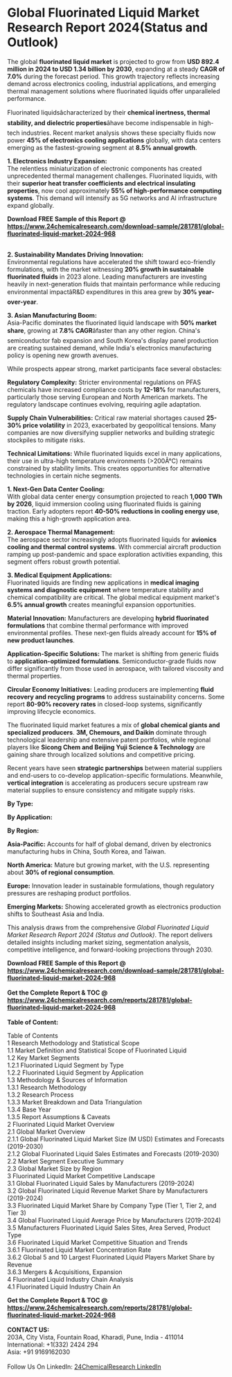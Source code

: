 <h1>Global Fluorinated Liquid Market Research Report 2024(Status and Outlook)</h1><p>The global <strong>fluorinated liquid market</strong> is projected to grow from <strong>USD 892.4 million in 2024 to USD 1.34 billion by 2030</strong>, expanding at a steady <strong>CAGR of 7.0%</strong> during the forecast period. This growth trajectory reflects increasing demand across electronics cooling, industrial applications, and emerging thermal management solutions where fluorinated liquids offer unparalleled performance.</p><p>Fluorinated liquidsâcharacterized by their <strong>chemical inertness, thermal stability, and dielectric properties</strong>âhave become indispensable in high-tech industries. Recent market analysis shows these specialty fluids now power <strong>45% of electronics cooling applications</strong> globally, with data centers emerging as the fastest-growing segment at <strong>8.5% annual growth</strong>.</p><p><strong>1. Electronics Industry Expansion:</strong><br>
The relentless miniaturization of electronic components has created unprecedented thermal management challenges. Fluorinated liquids, with their <strong>superior heat transfer coefficients and electrical insulating properties</strong>, now cool approximately <strong>55% of high-performance computing systems</strong>. This demand will intensify as 5G networks and AI infrastructure expand globally.</p><div><b>Download FREE Sample of this Report @ 
            <a href="https://www.24chemicalresearch.com/download-sample/281781/global-fluorinated-liquid-market-2024-968">
            https://www.24chemicalresearch.com/download-sample/281781/global-fluorinated-liquid-market-2024-968</a></b></div><br><p><strong>2. Sustainability Mandates Driving Innovation:</strong><br>
Environmental regulations have accelerated the shift toward eco-friendly formulations, with the market witnessing <strong>20% growth in sustainable fluorinated fluids</strong> in 2023 alone. Leading manufacturers are investing heavily in next-generation fluids that maintain performance while reducing environmental impactâR&amp;D expenditures in this area grew by <strong>30% year-over-year</strong>.</p><p><strong>3. Asian Manufacturing Boom:</strong><br>
Asia-Pacific dominates the fluorinated liquid landscape with <strong>50% market share</strong>, growing at <strong>7.8% CAGR</strong>âfaster than any other region. China's semiconductor fab expansion and South Korea's display panel production are creating sustained demand, while India's electronics manufacturing policy is opening new growth avenues.</p><p>While prospects appear strong, market participants face several obstacles:</p><p><strong>Regulatory Complexity:</strong> Stricter environmental regulations on PFAS chemicals have increased compliance costs by <strong>12-18%</strong> for manufacturers, particularly those serving European and North American markets. The regulatory landscape continues evolving, requiring agile adaptation.</p><p><strong>Supply Chain Vulnerabilities:</strong> Critical raw material shortages caused <strong>25-30% price volatility</strong> in 2023, exacerbated by geopolitical tensions. Many companies are now diversifying supplier networks and building strategic stockpiles to mitigate risks.</p><p><strong>Technical Limitations:</strong> While fluorinated liquids excel in many applications, their use in ultra-high temperature environments (&gt;200Â°C) remains constrained by stability limits. This creates opportunities for alternative technologies in certain niche segments.</p><p><strong>1. Next-Gen Data Center Cooling:</strong><br>
With global data center energy consumption projected to reach <strong>1,000 TWh by 2026</strong>, liquid immersion cooling using fluorinated fluids is gaining traction. Early adopters report <strong>40-50% reductions in cooling energy use</strong>, making this a high-growth application area.</p><p><strong>2. Aerospace Thermal Management:</strong><br>
The aerospace sector increasingly adopts fluorinated liquids for <strong>avionics cooling and thermal control systems</strong>. With commercial aircraft production ramping up post-pandemic and space exploration activities expanding, this segment offers robust growth potential.</p><p><strong>3. Medical Equipment Applications:</strong><br>
Fluorinated liquids are finding new applications in <strong>medical imaging systems and diagnostic equipment</strong> where temperature stability and chemical compatibility are critical. The global medical equipment market's <strong>6.5% annual growth</strong> creates meaningful expansion opportunities.</p><p><strong>Material Innovation:</strong> Manufacturers are developing <strong>hybrid fluorinated formulations</strong> that combine thermal performance with improved environmental profiles. These next-gen fluids already account for <strong>15% of new product launches</strong>.</p><p><strong>Application-Specific Solutions:</strong> The market is shifting from generic fluids to <strong>application-optimized formulations</strong>. Semiconductor-grade fluids now differ significantly from those used in aerospace, with tailored viscosity and thermal properties.</p><p><strong>Circular Economy Initiatives:</strong> Leading producers are implementing <strong>fluid recovery and recycling programs</strong> to address sustainability concerns. Some report <strong>80-90% recovery rates</strong> in closed-loop systems, significantly improving lifecycle economics.</p><p>The fluorinated liquid market features a mix of <strong>global chemical giants and specialized producers</strong>. <strong>3M, Chemours, and Daikin</strong> dominate through technological leadership and extensive patent portfolios, while regional players like <strong>Sicong Chem and Beijing Yuji Science &amp; Technology</strong> are gaining share through localized solutions and competitive pricing.</p><p>Recent years have seen <strong>strategic partnerships</strong> between material suppliers and end-users to co-develop application-specific formulations. Meanwhile, <strong>vertical integration</strong> is accelerating as producers secure upstream raw material supplies to ensure consistency and mitigate supply risks.</p><p><strong>By Type:</strong></p><p><strong>By Application:</strong></p><p><strong>By Region:</strong></p><p><strong>Asia-Pacific:</strong> Accounts for half of global demand, driven by electronics manufacturing hubs in China, South Korea, and Taiwan.</p><p><strong>North America:</strong> Mature but growing market, with the U.S. representing about <strong>30% of regional consumption</strong>.</p><p><strong>Europe:</strong> Innovation leader in sustainable formulations, though regulatory pressures are reshaping product portfolios.</p><p><strong>Emerging Markets:</strong> Showing accelerated growth as electronics production shifts to Southeast Asia and India.</p><p>This analysis draws from the comprehensive <em>Global Fluorinated Liquid Market Research Report 2024 (Status and Outlook)</em>. The report delivers detailed insights including market sizing, segmentation analysis, competitive intelligence, and forward-looking projections through 2030.</p><div><b>Download FREE Sample of this Report @ 
            <a href="https://www.24chemicalresearch.com/download-sample/281781/global-fluorinated-liquid-market-2024-968">
            https://www.24chemicalresearch.com/download-sample/281781/global-fluorinated-liquid-market-2024-968</a></b></div><br><div><b>Get the Complete Report & TOC @ 
            <a href="https://www.24chemicalresearch.com/reports/281781/global-fluorinated-liquid-market-2024-968">
            https://www.24chemicalresearch.com/reports/281781/global-fluorinated-liquid-market-2024-968</a></b></div><br>
            <b>Table of Content:</b><p>Table of Contents<br />
 1 Research Methodology and Statistical Scope<br />
 1.1 Market Definition and Statistical Scope of Fluorinated Liquid<br />
 1.2 Key Market Segments<br />
 1.2.1 Fluorinated Liquid Segment by Type<br />
 1.2.2 Fluorinated Liquid Segment by Application<br />
 1.3 Methodology & Sources of Information<br />
 1.3.1 Research Methodology<br />
 1.3.2 Research Process<br />
 1.3.3 Market Breakdown and Data Triangulation<br />
 1.3.4 Base Year<br />
 1.3.5 Report Assumptions & Caveats<br />
 2 Fluorinated Liquid Market Overview<br />
 2.1 Global Market Overview<br />
 2.1.1 Global Fluorinated Liquid Market Size (M USD) Estimates and Forecasts (2019-2030)<br />
 2.1.2 Global Fluorinated Liquid Sales Estimates and Forecasts (2019-2030)<br />
 2.2 Market Segment Executive Summary<br />
 2.3 Global Market Size by Region<br />
 3 Fluorinated Liquid Market Competitive Landscape<br />
 3.1 Global Fluorinated Liquid Sales by Manufacturers (2019-2024)<br />
 3.2 Global Fluorinated Liquid Revenue Market Share by Manufacturers (2019-2024)<br />
 3.3 Fluorinated Liquid Market Share by Company Type (Tier 1, Tier 2, and Tier 3)<br />
 3.4 Global Fluorinated Liquid Average Price by Manufacturers (2019-2024)<br />
 3.5 Manufacturers Fluorinated Liquid Sales Sites, Area Served, Product Type<br />
 3.6 Fluorinated Liquid Market Competitive Situation and Trends<br />
 3.6.1 Fluorinated Liquid Market Concentration Rate<br />
 3.6.2 Global 5 and 10 Largest Fluorinated Liquid Players Market Share by Revenue<br />
 3.6.3 Mergers & Acquisitions, Expansion<br />
 4 Fluorinated Liquid Industry Chain Analysis<br />
 4.1 Fluorinated Liquid Industry Chain An</p><div><b>Get the Complete Report & TOC @ 
            <a href="https://www.24chemicalresearch.com/reports/281781/global-fluorinated-liquid-market-2024-968">
            https://www.24chemicalresearch.com/reports/281781/global-fluorinated-liquid-market-2024-968</a></b></div><br><b>CONTACT US:</b><br>
            203A, City Vista, Fountain Road, Kharadi, Pune, India - 411014<br>
            International: +1(332) 2424 294<br>
            Asia: +91 9169162030 <br><br>
            Follow Us On LinkedIn: <a href="https://www.linkedin.com/company/24chemicalresearch/">24ChemicalResearch LinkedIn</a>